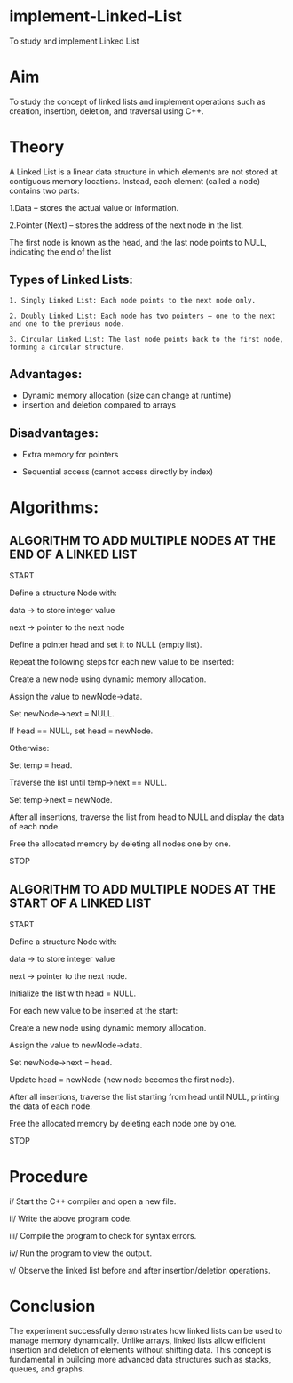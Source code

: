 # implement-Linked-List
To study and implement Linked List

#  Aim 

To study the concept of linked lists and implement operations such as creation, insertion, deletion, and traversal using C++.

# Theory 

A Linked List is a linear data structure in which elements are not stored at contiguous memory locations. Instead, each element (called a node) contains two parts:

  1.Data – stores the actual value or information.

  2.Pointer (Next) – stores the address of the next node in the list.

The first node is known as the head, and the last node points to NULL, indicating the end of the list

  ## Types of Linked Lists:

    1. Singly Linked List: Each node points to the next node only.

    2. Doubly Linked List: Each node has two pointers — one to the next and one to the previous node.

    3. Circular Linked List: The last node points back to the first node, forming a circular structure.

  ## Advantages:

   * Dynamic memory allocation (size can change at runtime)
   * insertion and deletion compared to arrays

  ## Disadvantages:

  * Extra memory for pointers

  * Sequential access (cannot access directly by index)

# Algorithms:

## ALGORITHM TO ADD MULTIPLE NODES AT THE END OF A LINKED LIST

START

Define a structure Node with:

data → to store integer value

next → pointer to the next node

Define a pointer head and set it to NULL (empty list).

Repeat the following steps for each new value to be inserted:

Create a new node using dynamic memory allocation.

Assign the value to newNode->data.

Set newNode->next = NULL.

If head == NULL, set head = newNode.

Otherwise:

Set temp = head.

Traverse the list until temp->next == NULL.

Set temp->next = newNode.

After all insertions, traverse the list from head to NULL and display the data of each node.

Free the allocated memory by deleting all nodes one by one.

STOP

## ALGORITHM TO ADD MULTIPLE NODES AT THE START OF A LINKED LIST

START

Define a structure Node with:

data → to store integer value

next → pointer to the next node.

Initialize the list with head = NULL.

For each new value to be inserted at the start:

Create a new node using dynamic memory allocation.

Assign the value to newNode->data.

Set newNode->next = head.

Update head = newNode (new node becomes the first node).

After all insertions, traverse the list starting from head until NULL, printing the data of each node.

Free the allocated memory by deleting each node one by one.

STOP


# Procedure

  i/ Start the C++ compiler and open a new file.

  ii/ Write the above program code.

  iii/ Compile the program to check for syntax errors.

  iv/ Run the program to view the output.

  v/ Observe the linked list before and after insertion/deletion operations.

# Conclusion 

The experiment successfully demonstrates how linked lists can be used to manage memory dynamically. Unlike arrays, linked lists allow efficient insertion and deletion of elements without shifting data. This concept is fundamental in building more advanced data structures such as stacks, queues, and graphs.

